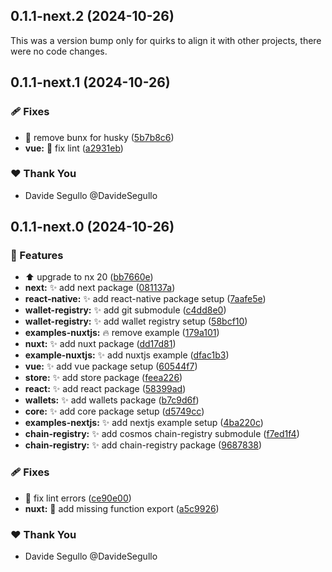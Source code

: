 ## 0.1.1-next.2 (2024-10-26)

This was a version bump only for quirks to align it with other projects, there were no code changes.

## 0.1.1-next.1 (2024-10-26)

### 🩹 Fixes

- :bug: remove bunx for husky ([5b7b8c6](https://github.com/nabla-studio/quirks/commit/5b7b8c6))
- **vue:** :rotating_light: fix lint ([a2931eb](https://github.com/nabla-studio/quirks/commit/a2931eb))

### ❤️  Thank You

- Davide Segullo @DavideSegullo

## 0.1.1-next.0 (2024-10-26)

### 🚀 Features

- :arrow_up: upgrade to nx 20 ([bb7660e](https://github.com/nabla-studio/quirks/commit/bb7660e))
- **next:** :sparkles: add next package ([081137a](https://github.com/nabla-studio/quirks/commit/081137a))
- **react-native:** :sparkles: add react-native package setup ([7aafe5e](https://github.com/nabla-studio/quirks/commit/7aafe5e))
- **wallet-registry:** :sparkles: add git submodule ([c4dd8e0](https://github.com/nabla-studio/quirks/commit/c4dd8e0))
- **wallet-registry:** :sparkles: add wallet registry setup ([58bcf10](https://github.com/nabla-studio/quirks/commit/58bcf10))
- **examples-nuxtjs:** :fire: remove example ([179a101](https://github.com/nabla-studio/quirks/commit/179a101))
- **nuxt:** :sparkles: add nuxt package ([dd17d81](https://github.com/nabla-studio/quirks/commit/dd17d81))
- **example-nuxtjs:** :sparkles: add nuxtjs example ([dfac1b3](https://github.com/nabla-studio/quirks/commit/dfac1b3))
- **vue:** :sparkles: add vue package setup ([60544f7](https://github.com/nabla-studio/quirks/commit/60544f7))
- **store:** :sparkles: add store package ([feea226](https://github.com/nabla-studio/quirks/commit/feea226))
- **react:** :sparkles: add react package ([58399ad](https://github.com/nabla-studio/quirks/commit/58399ad))
- **wallets:** :sparkles: add wallets package ([b7c9d6f](https://github.com/nabla-studio/quirks/commit/b7c9d6f))
- **core:** :sparkles: add core package setup ([d5749cc](https://github.com/nabla-studio/quirks/commit/d5749cc))
- **examples-nextjs:** :sparkles: add nextjs example setup ([4ba220c](https://github.com/nabla-studio/quirks/commit/4ba220c))
- **chain-registry:** :sparkles: add cosmos chain-registry submodule ([f7ed1f4](https://github.com/nabla-studio/quirks/commit/f7ed1f4))
- **chain-registry:** :sparkles: add chain-registry package ([9687838](https://github.com/nabla-studio/quirks/commit/9687838))

### 🩹 Fixes

- :rotating_light: fix lint errors ([ce90e00](https://github.com/nabla-studio/quirks/commit/ce90e00))
- **nuxt:** :bug: add missing function export ([a5c9926](https://github.com/nabla-studio/quirks/commit/a5c9926))

### ❤️  Thank You

- Davide Segullo @DavideSegullo